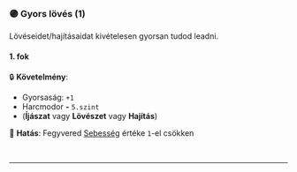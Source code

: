 ### 🟣 Gyors lövés (1)

Lövéseidet/hajításaidat kivételesen gyorsan tudod leadni.
#### 1. fok

🔒 **Követelmény**:
- Gyorsaság: `+1`
- Harcmodor  **-** `5.szint`
- (**Íjászat** vagy **Lövészet** vagy **Hajítás**)

🌟 **Hatás**: Fegyvered [Sebesség](../063_05_01_tamadasok_szama_fegyverrel.md#fegyver-sebesség) értéke `1`-el csökken


<br />

---
